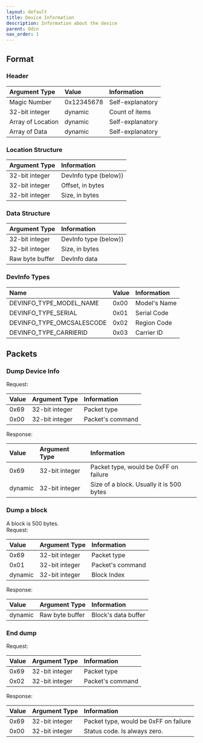 ```yaml
---
layout: default
title: Device Information
description: Information about the device
parent: Odin
nav_order: 1
---
```


## Format
### Header

| Argument Type      | Value      | Information           |
|:-------------------|:-----------|:----------------------|
| Magic Number       | 0x12345678 | Self-explanatory      |
| 32-bit integer     | dynamic    | Count of items        |
| Array of Location  | dynamic    | Self-explanatory      |
| Array of Data      | dynamic    | Self-explanatory      |

### Location Structure

| Argument Type     | Information           |
|:------------------|:----------------------|
| 32-bit integer    | DevInfo type (below)) |
| 32-bit integer    | Offset, in bytes      |
| 32-bit integer    | Size, in bytes        |

### Data Structure

| Argument Type     | Information           |
|:------------------|:----------------------|
| 32-bit integer    | DevInfo type (below)) |
| 32-bit integer    | Size, in bytes        |
| Raw byte buffer   | DevInfo data          |

### DevInfo Types

| Name                      | Value | Information  |
|:--------------------------|:------|:-------------|
| DEVINFO_TYPE_MODEL_NAME   | 0x00  | Model's Name |
| DEVINFO_TYPE_SERIAL       | 0x01  | Serial Code  |
| DEVINFO_TYPE_OMCSALESCODE | 0x02  | Region Code  |
| DEVINFO_TYPE_CARRIERID    | 0x03  | Carrier ID   |


## Packets
### Dump Device Info
Request:

| Value        | Argument Type     | Information        |
|:-------------|:------------------|:-------------------|
| 0x69         | 32-bit integer    | Packet type        |
| 0x00         | 32-bit integer    | Packet's command   |

Response:

| Value        | Argument Type     | Information                                    |
|:-------------|:------------------|:-----------------------------------------------|
| 0x69         | 32-bit integer    | Packet type, would be 0xFF on failure          |
| dynamic      | 32-bit integer    | Size of a block. Usually it is 500 bytes       |

### Dump a block
A block is 500 bytes. \
Request:

| Value        | Argument Type     | Information        |
|:-------------|:------------------|:-------------------|
| 0x69         | 32-bit integer    | Packet type        |
| 0x01         | 32-bit integer    | Packet's command   |
| dynamic      | 32-bit integer    | Block Index        |

Response:

| Value        | Argument Type     | Information          |
|:-------------|:------------------|:---------------------|
| dynamic      | Raw byte buffer   | Block's data buffer  |

### End dump
Request:

| Value        | Argument Type     | Information        |
|:-------------|:------------------|:-------------------|
| 0x69         | 32-bit integer    | Packet type        |
| 0x02         | 32-bit integer    | Packet's command   |

Response:

| Value        | Argument Type     | Information                                 |
|:-------------|:------------------|:--------------------------------------------|
| 0x69         | 32-bit integer    | Packet type, would be 0xFF on failure       |
| 0x00         | 32-bit integer    | Status code. Is always zero.                |
